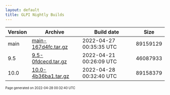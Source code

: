 ```yaml
---
layout: default
title: GLPI Nightly Builds
---
```


Version|Archive|Build date|Size
---|---|---|---
main|[main-167d4fc.tar.gz](main-167d4fc.tar.gz)|2022-04-27 00:35:35 UTC|89159129
9.5|[9.5-0fdcecd.tar.gz](9.5-0fdcecd.tar.gz)|2022-04-21 00:26:09 UTC|46087933
10.0|[10.0-4b36ba1.tar.gz](10.0-4b36ba1.tar.gz)|2022-04-28 00:32:40 UTC|89158379

<font size="1">Page generated on 2022-04-28 00:32:40 UTC</font>
